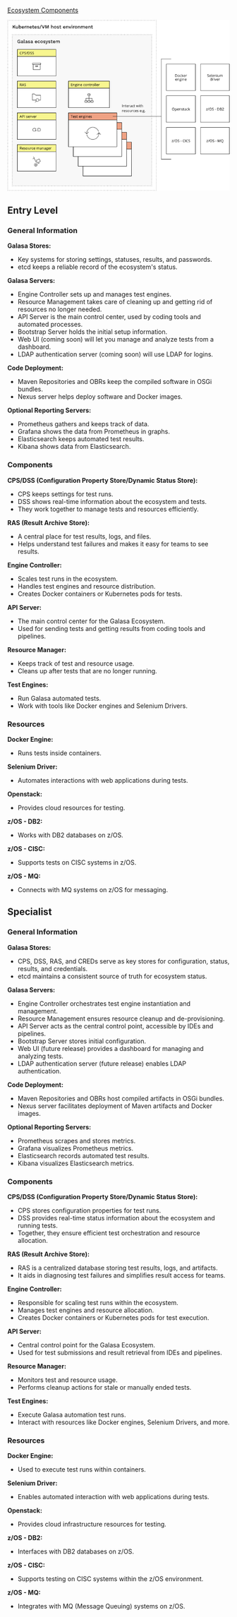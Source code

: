 [Ecosystem Components](https://galasa.dev/docs/ecosystem/architecture)

![Ecosystem Components](ecosystem_components.png)


## Entry Level

### General Information

**Galasa Stores:**
- Key systems for storing settings, statuses, results, and passwords.
- etcd keeps a reliable record of the ecosystem's status.

**Galasa Servers:**
- Engine Controller sets up and manages test engines.
- Resource Management takes care of cleaning up and getting rid of resources no longer needed.
- API Server is the main control center, used by coding tools and automated processes.
- Bootstrap Server holds the initial setup information.
- Web UI (coming soon) will let you manage and analyze tests from a dashboard.
- LDAP authentication server (coming soon) will use LDAP for logins.

**Code Deployment:**
- Maven Repositories and OBRs keep the compiled software in OSGi bundles.
- Nexus server helps deploy software and Docker images.

**Optional Reporting Servers:**
- Prometheus gathers and keeps track of data.
- Grafana shows the data from Prometheus in graphs.
- Elasticsearch keeps automated test results.
- Kibana shows data from Elasticsearch.

### Components

**CPS/DSS (Configuration Property Store/Dynamic Status Store):**
- CPS keeps settings for test runs.
- DSS shows real-time information about the ecosystem and tests.
- They work together to manage tests and resources efficiently.

**RAS (Result Archive Store):**
- A central place for test results, logs, and files.
- Helps understand test failures and makes it easy for teams to see results.

**Engine Controller:**
- Scales test runs in the ecosystem.
- Handles test engines and resource distribution.
- Creates Docker containers or Kubernetes pods for tests.

**API Server:**
- The main control center for the Galasa Ecosystem.
- Used for sending tests and getting results from coding tools and pipelines.

**Resource Manager:**
- Keeps track of test and resource usage.
- Cleans up after tests that are no longer running.

**Test Engines:**
- Run Galasa automated tests.
- Work with tools like Docker engines and Selenium Drivers.

### Resources

**Docker Engine:** 
- Runs tests inside containers.
  
**Selenium Driver:**
- Automates interactions with web applications during tests.
  
**Openstack:**
- Provides cloud resources for testing.
  
**z/OS - DB2:** 
- Works with DB2 databases on z/OS.
  
**z/OS - CISC:**
- Supports tests on CISC systems in z/OS.
  
**z/OS - MQ:**
- Connects with MQ systems on z/OS for messaging.

## Specialist

### General Information

**Galasa Stores:**
- CPS, DSS, RAS, and CREDs serve as key stores for configuration, status, results, and credentials.
- etcd maintains a consistent source of truth for ecosystem status.

**Galasa Servers:**
- Engine Controller orchestrates test engine instantiation and management.
- Resource Management ensures resource cleanup and de-provisioning.
- API Server acts as the central control point, accessible by IDEs and pipelines.
- Bootstrap Server stores initial configuration.
- Web UI (future release) provides a dashboard for managing and analyzing tests.
- LDAP authentication server (future release) enables LDAP authentication.

**Code Deployment:**
- Maven Repositories and OBRs host compiled artifacts in OSGi bundles.
- Nexus server facilitates deployment of Maven artifacts and Docker images.

**Optional Reporting Servers:**
- Prometheus scrapes and stores metrics.
- Grafana visualizes Prometheus metrics.
- Elasticsearch records automated test results.
- Kibana visualizes Elasticsearch metrics.

### Components

**CPS/DSS (Configuration Property Store/Dynamic Status Store):**
- CPS stores configuration properties for test runs.
- DSS provides real-time status information about the ecosystem and running tests.
- Together, they ensure efficient test orchestration and resource allocation.

**RAS (Result Archive Store):**
- RAS is a centralized database storing test results, logs, and artifacts.
- It aids in diagnosing test failures and simplifies result access for teams.

**Engine Controller:**
- Responsible for scaling test runs within the ecosystem.
- Manages test engines and resource allocation.
- Creates Docker containers or Kubernetes pods for test execution.

**API Server:**
- Central control point for the Galasa Ecosystem.
- Used for test submissions and result retrieval from IDEs and pipelines.

**Resource Manager:**
- Monitors test and resource usage.
- Performs cleanup actions for stale or manually ended tests.

**Test Engines:**
- Execute Galasa automation test runs.
- Interact with resources like Docker engines, Selenium Drivers, and more.

### Resources

**Docker Engine:**
- Used to execute test runs within containers.
  
**Selenium Driver:**
- Enables automated interaction with web applications during tests.
  
**Openstack:**
- Provides cloud infrastructure resources for testing.
  
**z/OS - DB2:**
- Interfaces with DB2 databases on z/OS.
  
**z/OS - CISC:** 
- Supports testing on CISC systems within the z/OS environment.
  
**z/OS - MQ:** 
- Integrates with MQ (Message Queuing) systems on z/OS.

